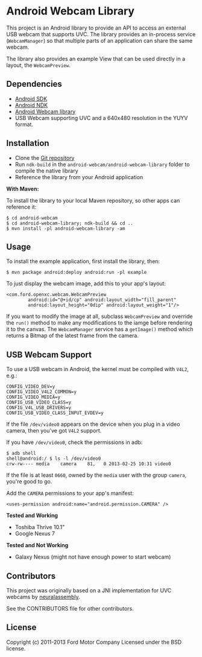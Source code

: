Android Webcam Library
======================

This project is an Android library to provide an API to access an external USB
webcam that supports UVC. The library provides an in-process service
(`WebcamManager`) so that multiple parts of an application can share the same
webcam.

The library also provides an example View that can be used directly in a layout,
the `WebcamPreview`.

## Dependencies

* [Android SDK](http://developer.android.com/sdk/index.html)
* [Android NDK](http://developer.android.com/tools/sdk/ndk/index.html)
* [Android Webcam library](https://github.com/openxc/android-webcam)
* USB Webcam supporting UVC and a 640x480 resolution in the YUYV format.

## Installation

* Clone the [Git repository](https://github.com/openxc/android-webcam)
* Run `ndk-build` in the `android-webcam/android-webcam-library` folder to
  compile the native library
* Reference the library from your Android application

**With Maven:**

To install the library to your local Maven repository, so other apps can
reference it:

    $ cd android-webcam
    $ cd android-webcam-library; ndk-build && cd ..
    $ mvn install -pl android-webcam-library -am

## Usage

To install the example application, first install the library, then:

    $ mvn package android:deploy android:run -pl example

To just display the webcam image, add this to your app's layout:

    <com.ford.openxc.webcam.WebcamPreview
            android:id="@+id/cp" android:layout_width="fill_parent"
            android:layout_height="0dip" android:layout_weight="1"/>

If you want to modify the image at all, subclass `WebcamPreview` and override
the `run()` method to make any modifications to the iamge before rendering it to
the canvas. The `WebcamManager` service has a `getImage()` method which returns
a Bitmap of the latest frame from the camera.

## USB Webcam Support

To use a USB webcam in Android, the kernel must be compiled with `V4L2`, e.g.:

    CONFIG_VIDEO_DEV=y
    CONFIG_VIDEO_V4L2_COMMON=y
    CONFIG_VIDEO_MEDIA=y
    CONFIG_USB_VIDEO_CLASS=y
    CONFIG_V4L_USB_DRIVERS=y
    CONFIG_USB_VIDEO_CLASS_INPUT_EVDEV=y

If the file `/dev/video0` appears on the device when you plug in a video camera,
then you've got `V4L2` support.

If you have `/dev/video0`, check the permissions in adb:

    $ adb shell
    shell@android:/ $ ls -l /dev/video0
    crw-rw---- media    camera    81,   0 2013-02-25 10:31 video0

If the file is at least `0660`, owned by the `media` user with the group
`camera`, you're good to go.

Add the `CAMERA` permissions to your app's manifest:

    <uses-permission android:name="android.permission.CAMERA" />

**Tested and Working**

* Toshiba Thrive 10.1"
* Google Nexus 7

**Tested and Not Working**

* Galaxy Nexus (might not have enough power to start webcam)

## Contributors

This project was originally based on a JNI implementation for UVC webcams by
[neuralassembly](https://bitbucket.org/neuralassembly/simplewebcam).

See the CONTRIBUTORS file for other contributors.

## License

Copyright (c) 2011-2013 Ford Motor Company
Licensed under the BSD license.
